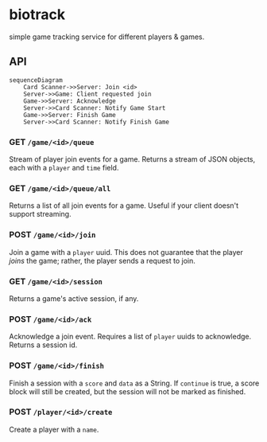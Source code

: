 # biotrack

simple game tracking service for different players & games.

## API

```mermaid
sequenceDiagram
    Card Scanner->>Server: Join <id>
    Server->>Game: Client requested join
    Game->>Server: Acknowledge
    Server->>Card Scanner: Notify Game Start
    Game->>Server: Finish Game
    Server->>Card Scanner: Notify Finish Game
```

### GET `/game/<id>/queue`

Stream of player join events for a game. Returns a stream of JSON objects,
each with a `player` and `time` field.

### GET `/game/<id>/queue/all`

Returns a list of all join events for a game. Useful if your
client doesn't support streaming.

### POST `/game/<id>/join`

Join a game with a `player` uuid.
This does not guarantee that the player _joins_ the game;
rather, the player sends a request to join.

### GET `/game/<id>/session`

Returns a game's active session, if any.

### POST `/game/<id>/ack`

Acknowledge a join event. Requires a list of `player` uuids to acknowledge.
Returns a session id.

### POST `/game/<id>/finish`

Finish a session with a `score` and `data` as a String.
If `continue` is true, a score block will still be created,
but the session will not be marked as finished.

### POST `/player/<id>/create`

Create a player with a `name`.
